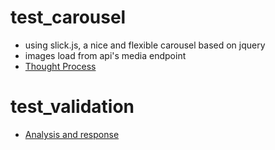 # test_carousel

- using slick.js, a nice and flexible carousel based on jquery
- images load from api's media endpoint
- [Thought Process](https://github.com/valdelisle/test_carousel/master/Thought%20Process.md)
# test_validation
- [Analysis and response](https://github.com/valdelisle/test_carousel/master/Product%20Feed%20Validation.md)

